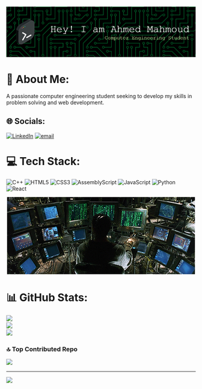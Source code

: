 ![Header](./banner.png)


# 💫 About Me:
A passionate computer engineering student seeking to develop my skills in problem solving and web development.


## 🌐 Socials:
[![LinkedIn](https://img.shields.io/badge/LinkedIn-%230077B5.svg?logo=linkedin&logoColor=white)](https://linkedin.com/in/ahmedmahmoud2004) [![email](https://img.shields.io/badge/Email-D14836?logo=gmail&logoColor=white)](mailto:ahmedunistudy@gmail.com) 

# 💻 Tech Stack:
![C++](https://img.shields.io/badge/c++-%2300599C.svg?style=for-the-badge&logo=c%2B%2B&logoColor=white) ![HTML5](https://img.shields.io/badge/html5-%23E34F26.svg?style=for-the-badge&logo=html5&logoColor=white) ![CSS3](https://img.shields.io/badge/css3-%231572B6.svg?style=for-the-badge&logo=css3&logoColor=white) ![AssemblyScript](https://img.shields.io/badge/assembly%20script-%23000000.svg?style=for-the-badge&logo=assemblyscript&logoColor=white) ![JavaScript](https://img.shields.io/badge/javascript-%23323330.svg?style=for-the-badge&logo=javascript&logoColor=%23F7DF1E) ![Python](https://img.shields.io/badge/python-3670A0?style=for-the-badge&logo=python&logoColor=ffdd54) ![React](https://img.shields.io/badge/react-%2320232a.svg?style=for-the-badge&logo=react&logoColor=%2361DAFB)

<p align = "center">
  <img src = "matrix cinematography GIF.gif">
</p>

# 📊 GitHub Stats:
![](https://github-readme-stats.vercel.app/api?username=ahmedharidy2004&theme=dark&hide_border=false&include_all_commits=false&count_private=false)<br/>
![](https://nirzak-streak-stats.vercel.app/?user=ahmedharidy2004&theme=dark&hide_border=false)<br/>
![](https://github-readme-stats.vercel.app/api/top-langs/?username=ahmedharidy2004&theme=dark&hide_border=false&include_all_commits=false&count_private=false&layout=compact)

### 🔝 Top Contributed Repo
![](https://github-contributor-stats.vercel.app/api?username=ahmedharidy2004&limit=5&theme=dark&combine_all_yearly_contributions=true)

---
[![](https://visitcount.itsvg.in/api?id=ahmedharidy2004&icon=0&color=0)](https://visitcount.itsvg.in)


<!-- Proudly created with GPRM ( https://gprm.itsvg.in ) -->

